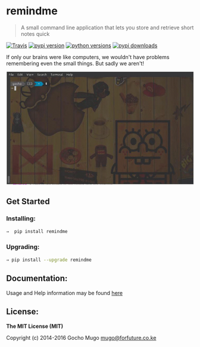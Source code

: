 
# remindme

> A small command line application that lets you store and retrieve short notes quick

[![Travis](https://img.shields.io/travis/GochoMugo/remindme.svg?style=flat-square)](https://travis-ci.org/GochoMugo/remindme) [![pypi version](https://img.shields.io/pypi/v/remindme.svg?style=flat-square)](https://pypi.python.org/pypi/remindme) [![python versions](https://img.shields.io/pypi/pyversions/remindme.svg?style=flat-square)](https://pypi.python.org/pypi/remindme) [![pypi downloads](https://img.shields.io/pypi/dm/remindme.svg?style=flat-square)](https://pypi.python.org/pypi/remindme)


If only our brains were like computers, we wouldn't have problems remembering even the small things. But sadly we aren't!

![See it Work](res/intro.gif)


## Get Started

### Installing:

```bash
⇒  pip install remindme
```

### Upgrading:

```bash
⇒ pip install --upgrade remindme
```


## Documentation:

Usage and Help information may be found [here](https://gochomugo.github.io/remindme)


## License:

__The MIT License (MIT)__

Copyright (c) 2014-2016 Gocho Mugo <mugo@forfuture.co.ke>
